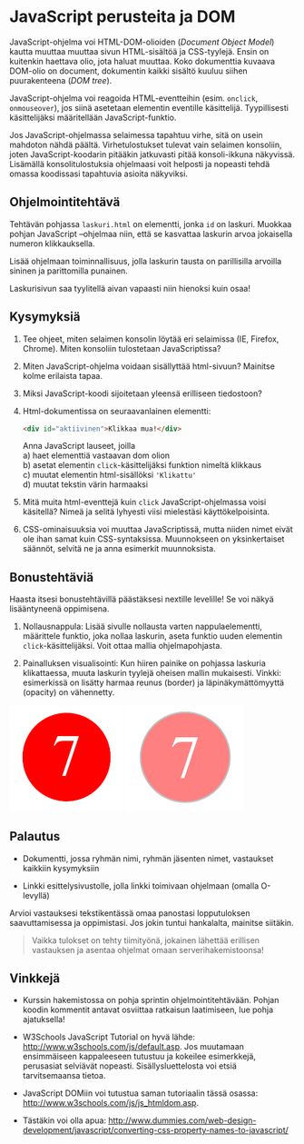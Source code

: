 # JavaScript perusteita ja DOM

JavaScript-ohjelma voi HTML-DOM-olioiden (_Document Object Model_) kautta muuttaa
muuttaa sivun HTML-sisältöä ja CSS-tyylejä. Ensin on kuitenkin haettava olio,
jota haluat muuttaa. Koko dokumenttia kuvaava DOM-olio on document, dokumentin
kaikki sisältö kuuluu siihen puurakenteena (_DOM tree_).

JavaScript-ohjelma voi reagoida HTML-eventteihin (esim. `onclick`, `onmouseover`),
jos siinä asetetaan elementin eventille käsittelijä. Tyypillisesti
käsittelijäksi määritellään JavaScript-funktio.

Jos JavaScript-ohjelmassa selaimessa tapahtuu virhe, sitä on usein mahdoton
nähdä päältä. Virhetulostukset tulevat vain selaimen konsoliin, joten
JavaScript-koodarin pitääkin jatkuvasti pitää konsoli-ikkuna näkyvissä.
Lisämällä konsolitulostuksia ohjelmaasi voit helposti ja nopeasti tehdä omassa
koodissasi tapahtuvia asioita näkyviksi.

## Ohjelmointitehtävä

Tehtävän pohjassa `laskuri.html` on elementti, jonka `id` on laskuri. Muokkaa pohjan
JavaScript –ohjelmaa niin, että se kasvattaa laskurin arvoa jokaisella numeron
klikkauksella.

Lisää ohjelmaan toiminnallisuus, jolla laskurin tausta on parillisilla arvoilla sininen ja parittomilla punainen.

Laskurisivun saa tyylitellä aivan vapaasti niin hienoksi kuin osaa!

## Kysymyksiä

1.  Tee ohjeet, miten selaimen konsolin löytää eri selaimissa (IE, Firefox,
    Chrome). Miten konsoliin tulostetaan JavaScriptissa?

2.  Miten JavaScript-ohjelma voidaan sisällyttää html-sivuun? Mainitse kolme
    erilaista tapaa.

3.  Miksi JavaScript-koodi sijoitetaan yleensä erilliseen tiedostoon?

4.  Html-dokumentissa on seuraavanlainen elementti:  
    ```html
    <div id="aktiivinen">Klikkaa mua!</div>
    ```  
    Anna JavaScript lauseet, joilla  
    a) haet elementtiä vastaavan dom olion  
    b) asetat elementin `click`-käsittelijäksi funktion nimeltä klikkaus  
    c) muutat elementin html-sisällöksi ```'Klikattu'```  
    d) muutat tekstin värin harmaaksi

5.  Mitä muita html-eventtejä kuin ```click``` JavaScript-ohjelmassa voisi
    käsitellä? Nimeä ja selitä lyhyesti viisi mielestäsi käyttökelpoisinta.

6.  CSS-ominaisuuksia voi muuttaa JavaScriptissä, mutta niiden nimet eivät ole
    ihan samat kuin CSS-syntaksissa. Muunnokseen on yksinkertaiset säännöt,
    selvitä ne ja anna esimerkit muunnoksista.

## Bonustehtäviä

Haasta itsesi bonustehtävillä päästäksesi nextille levelille! Se voi näkyä lisääntyneenä oppimisena.

1.  Nollausnappula: Lisää sivulle nollausta varten nappulaelementti, määrittele
    funktio, joka nollaa laskurin, aseta funktio uuden elementin
    `click`-käsittelijäksi. Voit ottaa mallia ohjelmapohjasta.

2.  Painalluksen visualisointi: Kun hiiren painike on pohjassa laskuria
    klikattaessa, muuta laskurin tyylejä oheisen mallin mukaisesti. Vinkki:
    esimerkissä on lisätty harmaa reunus (border) ja läpinäkymättömyyttä
    (opacity) on vähennetty.

<img src="media/b30f9c36069516c2633d259f3e5efee5.png" width="200px"/>
<img src="media/288b4e6b10bad439c0e467e77a0f210c.png" width="210px"/>

## Palautus

-   Dokumentti, jossa ryhmän nimi, ryhmän jäsenten nimet, vastaukset kaikkiin
    kysymyksiin

-   Linkki esittelysivustolle, jolla linkki toimivaan ohjelmaan (omalla
    O-levyllä)

Arvioi vastauksesi tekstikentässä omaa panostasi lopputuloksen
saavuttamisessa ja oppimistasi. Jos jokin tuntui hankalalta, mainitse siitäkin.

>   Vaikka tulokset on tehty tiimityönä, jokainen lähettää
>   erillisen vastauksen ja asentaa ohjelmat omaan serverihakemistoonsa! 

## Vinkkejä

-   Kurssin hakemistossa on pohja sprintin ohjelmointitehtävään. Pohjan koodin
    kommentit antavat osviittaa ratkaisun laatimiseen, lue pohja ajatuksella!

-   W3Schools JavaScript Tutorial on hyvä lähde:
    <http://www.w3schools.com/js/default.asp>. Jos muutamaan ensimmäiseen
    kappaleeseen tutustuu ja kokeilee esimerkkejä, perusasiat selviävät
    nopeasti. Sisällysluettelosta voi etsiä tarvitsemaansa tietoa.

-   JavaScript DOMiin voi tutustua saman tutoriaalin tässä osassa:
    <http://www.w3schools.com/js/js_htmldom.asp>.

-   Tästäkin voi olla apua:
    <http://www.dummies.com/web-design-development/javascript/converting-css-property-names-to-javascript/>


